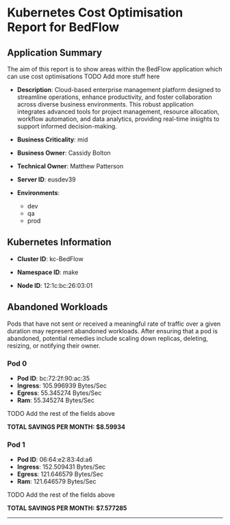 # Kubernetes Cost Optimisation Report for BedFlow

## Application Summary

The aim of this report is to show areas within the BedFlow application which can use cost optimisations 
 TODO Add more stuff here

- **Description**: Cloud-based enterprise management platform designed to streamline operations, enhance productivity, and foster collaboration across diverse business environments. This robust application integrates advanced tools for project management, resource allocation, workflow automation, and data analytics, providing real-time insights to support informed decision-making.

- **Business Criticality**: mid

- **Business Owner**: Cassidy Bolton

- **Technical Owner**: Matthew Patterson

- **Server ID**: eusdev39

- **Environments**: 

	 - dev
	- qa
	- prod
## Kubernetes Information
- **Cluster ID**: kc-BedFlow

- **Namespace ID**: make

- **Node ID**: 12:1c:bc:26:03:01

## Abandoned Workloads
Pods that have not sent or received a meaningful rate of traffic over a given duration may represent abandoned workloads. After ensuring that a pod is abandoned, potential remedies include scaling down replicas, deleting, resizing, or notifying their owner.

### Pod 0
- **Pod ID**: bc:72:2f:90:ac:35
- **Ingress**: 105.996939 Bytes/Sec
- **Egress**: 55.345274 Bytes/Sec
- **Ram**: 55.345274 Bytes/Sec




 TODO Add the rest of the fields above


**TOTAL SAVINGS PER MONTH: $8.59934**

### Pod 1
- **Pod ID**: 06:64:e2:83:4d:a6
- **Ingress**: 152.509431 Bytes/Sec
- **Egress**: 121.646579 Bytes/Sec
- **Ram**: 121.646579 Bytes/Sec




 TODO Add the rest of the fields above


**TOTAL SAVINGS PER MONTH: $7.577285**


---
